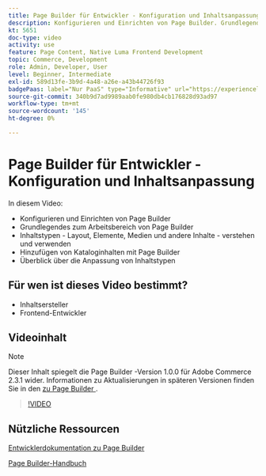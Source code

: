```yaml
---
title: Page Builder für Entwickler - Konfiguration und Inhaltsanpassung
description: Konfigurieren und Einrichten von Page Builder​. Grundlegendes zum Arbeitsbereich von Page Builder​. Inhaltstypen - Layout, Elemente, Medien und andere Inhalte - verstehen und ​. Hinzufügen von Kataloginhalten mit Page Builder.
kt: 5651
doc-type: video
activity: use
feature: Page Content, Native Luma Frontend Development
topic: Commerce, Development
role: Admin, Developer, User
level: Beginner, Intermediate
exl-id: 589d13fe-3b9d-4a48-a26e-a43b44726f93
badgePaas: label="Nur PaaS" type="Informative" url="https://experienceleague.adobe.com/de/docs/commerce/user-guides/product-solutions" tooltip="Gilt nur für Adobe Commerce in Cloud-Projekten (von Adobe verwaltete PaaS-Infrastruktur) und lokale Projekte."
source-git-commit: 340b9d7ad9989aab0fe980db4cb176828d93ad97
workflow-type: tm+mt
source-wordcount: '145'
ht-degree: 0%

---
```


# Page Builder für Entwickler - Konfiguration und Inhaltsanpassung

In diesem Video:

- Konfigurieren und Einrichten von Page Builder&#x200B;
- Grundlegendes zum Arbeitsbereich von Page Builder&#x200B;
- Inhaltstypen - Layout, Elemente, Medien und andere Inhalte - verstehen und verwenden&#x200B;
- Hinzufügen von Kataloginhalten mit Page Builder
- Überblick über die Anpassung von Inhaltstypen

## Für wen ist dieses Video bestimmt?

- Inhaltsersteller
- Frontend-Entwickler

## Videoinhalt

>[!NOTE]
>
>Dieser Inhalt spiegelt die Page Builder -Version 1.0.0 für Adobe Commerce 2.3.1 wider. Informationen zu Aktualisierungen in späteren Versionen finden Sie in den [ zu Page Builder ](https://experienceleague.adobe.com/docs/commerce-admin/page-builder/release-notes.html?lang=de).

>[!VIDEO](https://video.tv.adobe.com/v/35710?quality=12&learn=on)

## Nützliche Ressourcen

[Entwicklerdokumentation zu Page Builder](https://developer.adobe.com/commerce/frontend-core/page-builder/)

[Page Builder-Handbuch](https://experienceleague.adobe.com/docs/commerce-admin/page-builder/introduction.html?lang=de)
